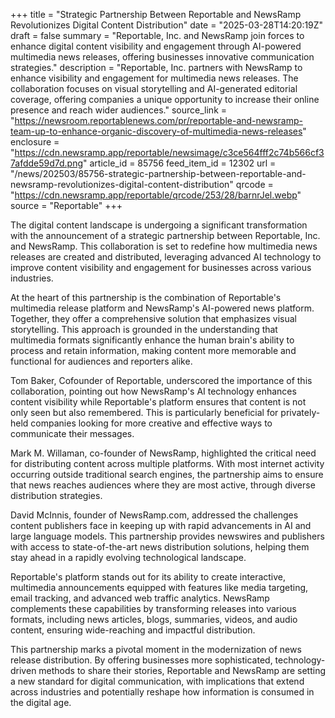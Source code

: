 +++
title = "Strategic Partnership Between Reportable and NewsRamp Revolutionizes Digital Content Distribution"
date = "2025-03-28T14:20:19Z"
draft = false
summary = "Reportable, Inc. and NewsRamp join forces to enhance digital content visibility and engagement through AI-powered multimedia news releases, offering businesses innovative communication strategies."
description = "Reportable, Inc. partners with NewsRamp to enhance visibility and engagement for multimedia news releases. The collaboration focuses on visual storytelling and AI-generated editorial coverage, offering companies a unique opportunity to increase their online presence and reach wider audiences."
source_link = "https://newsroom.reportablenews.com/pr/reportable-and-newsramp-team-up-to-enhance-organic-discovery-of-multimedia-news-releases"
enclosure = "https://cdn.newsramp.app/reportable/newsimage/c3ce564fff2c74b566cf37afdde59d7d.png"
article_id = 85756
feed_item_id = 12302
url = "/news/202503/85756-strategic-partnership-between-reportable-and-newsramp-revolutionizes-digital-content-distribution"
qrcode = "https://cdn.newsramp.app/reportable/qrcode/253/28/barnrJel.webp"
source = "Reportable"
+++

<p>The digital content landscape is undergoing a significant transformation with the announcement of a strategic partnership between Reportable, Inc. and NewsRamp. This collaboration is set to redefine how multimedia news releases are created and distributed, leveraging advanced AI technology to improve content visibility and engagement for businesses across various industries.</p><p>At the heart of this partnership is the combination of Reportable's multimedia release platform and NewsRamp's AI-powered news platform. Together, they offer a comprehensive solution that emphasizes visual storytelling. This approach is grounded in the understanding that multimedia formats significantly enhance the human brain's ability to process and retain information, making content more memorable and functional for audiences and reporters alike.</p><p>Tom Baker, Cofounder of Reportable, underscored the importance of this collaboration, pointing out how NewsRamp's AI technology enhances content visibility while Reportable's platform ensures that content is not only seen but also remembered. This is particularly beneficial for privately-held companies looking for more creative and effective ways to communicate their messages.</p><p>Mark M. Willaman, co-founder of NewsRamp, highlighted the critical need for distributing content across multiple platforms. With most internet activity occurring outside traditional search engines, the partnership aims to ensure that news reaches audiences where they are most active, through diverse distribution strategies.</p><p>David McInnis, founder of NewsRamp.com, addressed the challenges content publishers face in keeping up with rapid advancements in AI and large language models. This partnership provides newswires and publishers with access to state-of-the-art news distribution solutions, helping them stay ahead in a rapidly evolving technological landscape.</p><p>Reportable's platform stands out for its ability to create interactive, multimedia announcements equipped with features like media targeting, email tracking, and advanced web traffic analytics. NewsRamp complements these capabilities by transforming releases into various formats, including news articles, blogs, summaries, videos, and audio content, ensuring wide-reaching and impactful distribution.</p><p>This partnership marks a pivotal moment in the modernization of news release distribution. By offering businesses more sophisticated, technology-driven methods to share their stories, Reportable and NewsRamp are setting a new standard for digital communication, with implications that extend across industries and potentially reshape how information is consumed in the digital age.</p>